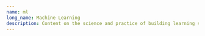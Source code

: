 ```yaml
---
name: ml
long_name: Machine Learning
description: Content on the science and practice of building learning systems
---
```

